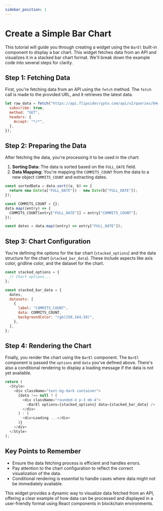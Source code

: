 ```yaml
---
sidebar_position: 1
---
```


# Create a Simple Bar Chart



This tutorial will guide you through creating a widget using the `BarEl` built-in component to display a bar chart. This widget fetches data from an API and visualizes it in a stacked bar chart format. We'll break down the example code into several steps for clarity.

## Step 1: Fetching Data

First, you're fetching data from an API using the `fetch` method. The `fetch` call is made to the provided URL, and it retrieves the latest data.

```javascript
let raw_data = fetch("https://api.flipsidecrypto.com/api/v2/queries/84e3bf99-a78b-4a0e-97af-e9af193ce868/data/latest", {
  subscribe: true,
  method: "GET",
  headers: {
    Accept: "*/*",
  },
});
```

## Step 2: Preparing the Data

After fetching the data, you're processing it to be used in the chart:

1. **Sorting Data:** The data is sorted based on the `FULL_DATE` field.
2. **Data Mapping:** You're mapping the `COMMITS_COUNT` from the data to a new object `COMMITS_COUNT` and extracting dates.

```javascript
const sortedData = data.sort((a, b) => {
  return new Date(a["FULL_DATE"]) - new Date(b["FULL_DATE"]);
});

const COMMITS_COUNT = {};
data.map((entry) => {
  COMMITS_COUNT[entry["FULL_DATE"]] = entry["COMMITS_COUNT"];
});

const dates = data.map((entry) => entry["FULL_DATE"]);
```

## Step 3: Chart Configuration

You're defining the options for the bar chart (`stacked_options`) and the data structure for the chart (`stacked_bar_data`). These include aspects like axis color, gridline color, and the dataset for the chart.

```javascript
const stacked_options = {
  // Chart options...
};

const stacked_bar_data = {
  dates,
  datasets: [
    {
      label: "COMMITS_COUNT",
      data: COMMITS_COUNT,
      backgroundColor: "rgb(250,164,58)",
    },
  ],
};
```

## Step 4: Rendering the Chart

Finally, you render the chart using the `BarEl` component. The `BarEl` component is passed the `options` and `data` you've defined above. There's also a conditional rendering to display a loading message if the data is not yet available.

```javascript
return (
  <Style>
    <div className="text-bg-dark container">
      {data !== null ? (
        <div className="rounded-4 p-3 mb-4">
          <BarEl options={stacked_options} data={stacked_bar_data} />
        </div>
      ) : (
        <div>Loading ...</div>
      )}
    </div>
  </Style>
);
```

## Key Points to Remember

* Ensure the data fetching process is efficient and handles errors.
* Pay attention to the chart configuration to reflect the correct visualization of the data.
* Conditional rendering is essential to handle cases where data might not be immediately available.

This widget provides a dynamic way to visualize data fetched from an API, offering a clear example of how data can be processed and displayed in a user-friendly format using React components in blockchain environments.
